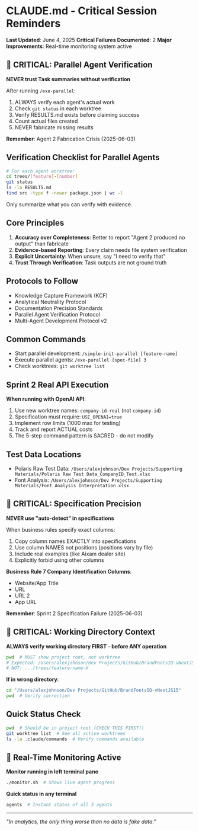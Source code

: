 # CLAUDE.md - Critical Session Reminders

**Last Updated**: June 4, 2025
**Critical Failures Documented**: 2
**Major Improvements**: Real-time monitoring system active

## 🚨 CRITICAL: Parallel Agent Verification

**NEVER trust Task summaries without verification**

After running `/exe-parallel`:
1. ALWAYS verify each agent's actual work
2. Check `git status` in each worktree
3. Verify RESULTS.md exists before claiming success
4. Count actual files created
5. NEVER fabricate missing results

**Remember**: Agent 2 Fabrication Crisis (2025-06-03)

## Verification Checklist for Parallel Agents

```bash
# For each agent worktree:
cd trees/[feature]-[number]
git status
ls -la RESULTS.md
find src -type f -newer package.json | wc -l
```

Only summarize what you can verify with evidence.

## Core Principles

1. **Accuracy over Completeness**: Better to report "Agent 2 produced no output" than fabricate
2. **Evidence-based Reporting**: Every claim needs file system verification  
3. **Explicit Uncertainty**: When unsure, say "I need to verify that"
4. **Trust Through Verification**: Task outputs are not ground truth

## Protocols to Follow

- Knowledge Capture Framework (KCF)
- Analytical Neutrality Protocol
- Documentation Precision Standards
- Parallel Agent Verification Protocol
- Multi-Agent Development Protocol v2

## Common Commands

- Start parallel development: `/simple-init-parallel [feature-name]`
- Execute parallel agents: `/exe-parallel [spec-file] 3`
- Check worktrees: `git worktree list`

## Sprint 2 Real API Execution

**When running with OpenAI API**:
1. Use new worktree names: `company-id-real` (not `company-id`)
2. Specification must require: `USE_OPENAI=true` 
3. Implement row limits (1000 max for testing)
4. Track and report ACTUAL costs
5. The 5-step command pattern is SACRED - do not modify

## Test Data Locations

- Polaris Raw Test Data: `/Users/alexjohnson/Dev Projects/Supporting Materials/Polaris Raw Test Data_CompanyID_Test.xlsx`
- Font Analysis: `/Users/alexjohnson/Dev Projects/Supporting Materials/Font Analysis Interpretation.xlsx`

## 🚨 CRITICAL: Specification Precision

**NEVER use "auto-detect" in specifications**

When business rules specify exact columns:
1. Copy column names EXACTLY into specifications
2. Use column NAMES not positions (positions vary by file)
3. Include real examples (like Aixam dealer site)
4. Explicitly forbid using other columns

**Business Rule 7 Company Identification Columns**:
- Website/App Title
- URL
- URL 2
- App URL

**Remember**: Sprint 2 Specification Failure (2025-06-03)

## 🚨 CRITICAL: Working Directory Context

**ALWAYS verify working directory FIRST - before ANY operation**
```bash
pwd  # MUST show project root, not worktree
# Expected: /Users/alexjohnson/Dev Projects/GitHub/BrandFontsIQ-vNextJS15
# NOT: .../trees/feature-name-X
```

**If in wrong directory**:
```bash
cd "/Users/alexjohnson/Dev Projects/GitHub/BrandFontsIQ-vNextJS15"
pwd  # Verify correction
```

## Quick Status Check

```bash
pwd  # Should be in project root (CHECK THIS FIRST!)
git worktree list  # See all active worktrees
ls -la .claude/commands  # Verify commands available
```

## 🎯 Real-Time Monitoring Active

**Monitor running in left terminal pane**
```bash
./monitor.sh  # Shows live agent progress
```

**Quick status in any terminal**
```bash
agents  # Instant status of all 3 agents
```

---

*"In analytics, the only thing worse than no data is fake data."*
